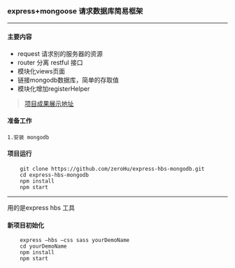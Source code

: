 ### express+mongoose 请求数据库简易框架
------
#### 主要内容
* request 请求别的服务器的资源
* router 分离 restful 接口
* 模块化views页面
* 链接mongodb数据库，简单的存取值
* 模块化增加registerHelper

> [项目成果展示地址](http://node.zeroyh.cn)

#### 准备工作
```
1.安装 mongodb
```
#### 项目运行
```
    git clone https://github.com/zeroHu/express-hbs-mongodb.git
    cd express-hbs-mongodb
    npm install
    npm start
```
-----
用的是express hbs 工具
#### 新项目初始化
```
    express –hbs –css sass yourDemoName
    cd yourDemoName
    npm install
    npm start
```
